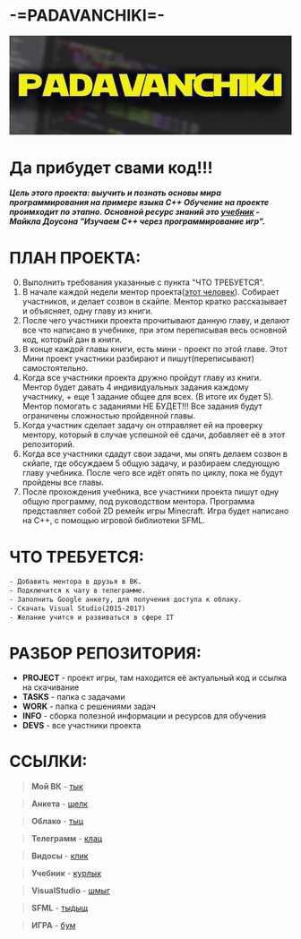# -=PADAVANCHIKI=-

![alt text](https://raw.githubusercontent.com/TheTOXIN/PADAVANCHIKI/master/PADAVANCHIKI.png)

# Да прибудет свами код!!!
##### Цель этого проекта: выучить и познать основы мира программирования на примере языка C++ Обучение на проекте проимходит по этапно. Основной ресурс знаний это [учебник](https://vk.com/wall-54530371_57835?hash=1b7273a91d84f36995) - Майкла Доусона "Изучаем C++ через программирование игр".

# ПЛАН ПРОЕКТА:
0. Выполнить требования указанные с пункта "ЧТО ТРЕБУЕТСЯ".
1. В начале каждой недели ментор проекта([этот человек](https://vk.com/the_toxin)). Собирает участников, и делает созвон в скайпе. Ментор кратко рассказывает и объясняет, одну главу из книги.
2. После чего участники проекта прочитывают данную главу, и делают все что написано в учебнике, при этом переписывая весь основной код, который дан в книги.
3. В конце каждой главы книги, есть мини - проект по этой главе. Этот Мини проект участники разбирают и пишут(переписывают) самостоятельно.
4. Когда все участники проекта дружно пройдут главу из книги. Ментор будет давать 4 индивидуальных задания каждому участнику, + еще 1 задание общее для всех. (В итоге их будет 5). Ментор помогать с заданиями НЕ БУДЕТ!!! Все задания будут ограничены сложностью пройденной главы.
5. Когда участник сделает задачу он отправляет ей на проверку ментору, который в случае успешной её сдачи, добавляет её в этот репозиторий.
6. Когда все участники сдадут свои задачи, мы опять делаем созвон в скйапе, где обсуждаем 5 общую задачу, и разбираем следующую главу учебника. После чего все идёт опять по циклу, пока не будут пройдены все главы.
7. После прохождения учебника, все участники проекта пишут одну общую программу, под руководством ментора. Программа представляет собой 2D ремейк игры Minecraft. Игра будет написано на C++, с помощью игровой библиотеки SFML.

# ЧТО ТРЕБУЕТСЯ:
```
- Добавить ментора в друзья в ВК.
- Подключится к чату в телеграмме.
- Заполнить Google анкету, для получения доступа к облаку.
- Скачать Visual Studio(2015-2017)
- Желание учится и развиваться в сфере IT
```

# РАЗБОР РЕПОЗИТОРИЯ:
+ **PROJECT** - проект игры, там находится её актуальный код и ссылка на скачивание
+ **TASKS** - папка с задачами
+ **WORK** - папка c решениями задач
+ **INFO** - сборка полезной информации и ресурсов для обучения
+ **DEVS** - все участники проекта

# ССЫЛКИ:  
> **Мой ВК** - [тык](https://vk.com/the_toxin)

> **Анкета** - [щелк](https://goo.gl/forms/HNomytIjL8Yvsbs43)

> **Облако** - [тыц](https://drive.google.com/drive/folders/1guVBcEAUpcCKaHXmJeSCANt6JDV-w6u_?usp=sharing)

> **Телеграмм** - [клац](https://t.me/joinchat/GHP3axBMQFCLMUiLwftHFw)

> **Видосы** - [клик](https://www.youtube.com/watch?v=kRcbYLK3OnQ&list=PLQOaTSbfxUtCrKs0nicOg2npJQYSPGO9r)

> **Учебник** - [курлык](https://vk.com/wall-54530371_57835?hash=1b7273a91d84f36995)

> **VisualStudio** - [шмыг](https://www.visualstudio.com/ru/downloads/)

> **SFML** - [тыдыщ](https://www.sfml-dev.org/)

> **ИГРА** - [бум](https://drive.google.com/open?id=1A9T-ntJcv_WpyGXL9oB5hfvr0MW_I50O)
